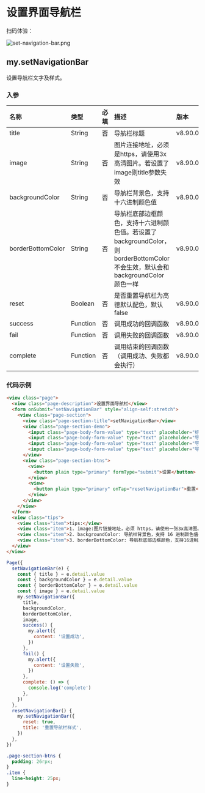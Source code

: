# 设置界面导航栏

扫码体验：

![set-navigation-bar.png](https://cache.amap.com/ecology/tool/miniapp/1563525771707.png)

## my.setNavigationBar
设置导航栏文字及样式。

### 入参
| 名称 | 类型 | 必填 | 描述 | 版本 |
| :--- | :--- | :--- | :--- | :--- |
| title | String | 否 | 导航栏标题 | v8.90.0 |
| image | String | 否 | 图片连接地址，必须是https，请使用3x高清图片。若设置了image则title参数失效 | v8.90.0 |
| backgroundColor | String | 否 | 导航栏背景色，支持十六进制颜色值 | v8.90.0 |
| borderBottomColor | String | 否 | 导航栏底部边框颜色，支持十六进制颜色值。若设置了 backgroundColor，则borderBottomColor 不会生效，默认会和 backgroundColor 颜色一样 | v8.90.0 |
| reset | Boolean | 否 | 是否重置导航栏为高德默认配色，默认 false | v8.90.0 |
| success | Function | 否 | 调用成功的回调函数 | v8.90.0 |
| fail | Function | 否 | 调用失败的回调函数 | v8.90.0 |
| complete | Function | 否 | 调用结束的回调函数（调用成功、失败都会执行） | v8.90.0 |

### 代码示例
```html
<view class="page">
  <view class="page-description">设置界面导航栏</view>
  <form onSubmit="setNavigationBar" style="align-self:stretch">
    <view class="page-section">
      <view class="page-section-title">setNavigationBar</view>
      <view class="page-section-demo">
        <input class="page-body-form-value" type="text" placeholder="标题" name="title"></input>
        <input class="page-body-form-value" type="text" placeholder="导航栏背景色" name="backgroundColor"></input>
        <input class="page-body-form-value" type="text" placeholder="导航栏底部边框颜色" name="borderBottomColor"></input>
        <input class="page-body-form-value" type="text" placeholder="导航栏图片地址" name="image"></input>
      </view>
      <view class="page-section-btns">
        <view>
          <button plain type="primary" formType="submit">设置</button>
        </view>
        <view>
          <button plain type="primary" onTap="resetNavigationBar">重置</button>
        </view>
      </view>
    </view>
  </form>
  <view class="tips">
    <view class="item">tips:</view>
    <view class="item">1. image:图片链接地址，必须 https，请使用一张3x高清图。若设置了 image，则 title 参数失效</view>
    <view class="item">2. backgroundColor: 导航栏背景色，支持 16 进制颜色值</view>
    <view class="item">3. borderBottomColor: 导航栏底部边框颜色，支持16进制颜色值。若设置了 backgroundColor，borderBottomColor 会不生效，默认会和 backgroundColor 颜色一样。</view>
  </view>
</view>
```

```javascript
Page({
  setNavigationBar(e) {
    const { title } = e.detail.value
    const { backgroundColor } = e.detail.value
    const { borderBottomColor } = e.detail.value
    const { image } = e.detail.value
    my.setNavigationBar({
      title,
      backgroundColor,
      borderBottomColor,
      image,
      success() {
        my.alert({
          content: '设置成功',
        })
      },
      fail() {
        my.alert({
          content: '设置失败',
        })
      },
      complete: () => {
        console.log('complete')
      },
    })
  },
  resetNavigationBar() {
    my.setNavigationBar({
      reset: true,
      title: '重置导航栏样式',
    })
  },
})
```

```css
.page-section-btns {
  padding: 26rpx;
}
.item {
  line-height: 25px;
}
```